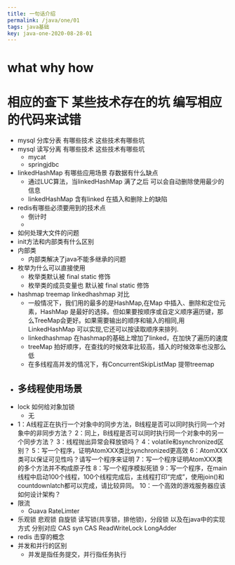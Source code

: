 ```yaml
---
title: 一句话介绍
permalink: /java/one/01
tags: java基础
key: java-one-2020-08-28-01
---
```

# what why how
# 相应的查下  某些技术存在的坑 编写相应的代码来试错
- mysql 分库分表 有哪些技术 这些技术有哪些坑
- mysql 读写分离 有哪些技术 这些技术有哪些坑
  - mycat
  - springjdbc
- linkedHashMap 有哪些应用场景 存数据有什么缺点
  - 通过LUC算法，当linkedHashMap 满了之后 可以会自动删除使用最少的信息
  - linkedHashMap 含有linked 在插入和删除上的缺陷
- redis有哪些必须要用到的技术点
  - 倒计时
  -
- 如何处理大文件的问题
- init方法和内部类有什么区别
- 内部类
  -  内部类解决了java不能多继承的问题
- 枚举为什么可以直接使用
  - 枚举类默认被 final static 修饰
  - 枚举类的成员变量也 默认被 final static 修饰
- hashmap treemap linkedhashmap 对比
  - 一般情况下，我们用的最多的是HashMap,在Map 中插入、删除和定位元素，HashMap 是最好的选择。但如果要按顺序或自定义顺序遍历键，那么TreeMap会更好。如果需要输出的顺序和输入的相同,用LinkedHashMap 可以实现,它还可以按读取顺序来排列.
  - linkedhashmap 在hashmap的基础上增加了linked，在加快了遍历的速度
  - treeMap 拍好顺序，在查找的时候效率比较高，插入的时候效率也没那么低
  - 在多线程高并发的情况下，有ConcurrentSkipListMap 提带treemap
- 多线程使用场景
  -
- lock 如何给对象加锁
  - 无
-  1：A线程正在执行一个对象中的同步方法，B线程是否可以同时执行同一个对象中的非同步方法？
   2：同上，B线程是否可以同时执行同一个对象中的另一个同步方法？
   3：线程抛出异常会释放锁吗？
   4：volatile和synchronized区别？
   5：写一个程序，证明AtomXXX类比synchronized更高效
   6：AtomXXX类可以保证可见性吗？请写一个程序来证明
   7：写一个程序证明AtomXXX类的多个方法并不构成原子性
   8：写一个程序模拟死锁
   9：写一个程序，在main线程中启动100个线程，100个线程完成后，主线程打印“完成”，使用join()和countdownlatch都可以完成，请比较异同。
   10：一个高效的游戏服务器应该如何设计架构？
- 限流
  - Guava RateLimter
- 乐观锁 悲观锁 自旋锁 读写锁(共享锁，排他锁)，分段锁 以及在java中的实现方式
  分别对应 CAS   syn   CAS    ReadWriteLock      LongAdder
- redis 击穿的概念
- 并发和并行的区别
  - 并发是指任务提交，并行指任务执行

